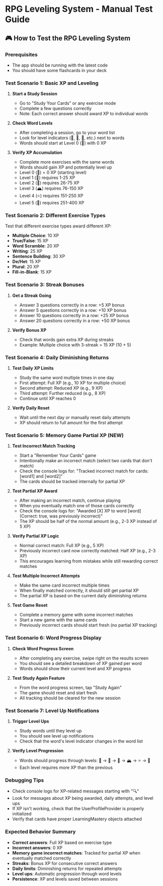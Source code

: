 # RPG Leveling System - Manual Test Guide

## 🎮 How to Test the RPG Leveling System

### **Prerequisites**
- The app should be running with the latest code
- You should have some flashcards in your deck

### **Test Scenario 1: Basic XP and Leveling**

1. **Start a Study Session**
   - Go to "Study Your Cards" or any exercise mode
   - Complete a few questions correctly
   - Note: Each correct answer should award XP to individual words

2. **Check Word Levels**
   - After completing a session, go to your word list
   - Look for level indicators (🌱, 🌿, 🌳, etc.) next to words
   - Words should start at Level 0 (🌱) with 0 XP

3. **Verify XP Accumulation**
   - Complete more exercises with the same words
   - Words should gain XP and potentially level up
   - Level 0 (🌱) = 0 XP (starting level)
   - Level 1 (🌿) requires 1-25 XP
   - Level 2 (🌳) requires 26-75 XP
   - Level 3 (🏔️) requires 76-150 XP
   - Level 4 (⭐) requires 151-250 XP
   - Level 5 (🌟) requires 251-400 XP

### **Test Scenario 2: Different Exercise Types**

Test that different exercise types award different XP:

- **Multiple Choice**: 10 XP
- **True/False**: 15 XP  
- **Word Scramble**: 20 XP
- **Writing**: 25 XP
- **Sentence Building**: 30 XP
- **De/Het**: 15 XP
- **Plural**: 20 XP
- **Fill-in-Blank**: 15 XP

### **Test Scenario 3: Streak Bonuses**

1. **Get a Streak Going**
   - Answer 3 questions correctly in a row: +5 XP bonus
   - Answer 5 questions correctly in a row: +10 XP bonus
   - Answer 10 questions correctly in a row: +25 XP bonus
   - Answer 20 questions correctly in a row: +50 XP bonus

2. **Verify Bonus XP**
   - Check that words gain extra XP during streaks
   - Example: Multiple choice with 3-streak = 15 XP (10 + 5)

### **Test Scenario 4: Daily Diminishing Returns**

1. **Test Daily XP Limits**
   - Study the same word multiple times in one day
   - First attempt: Full XP (e.g., 10 XP for multiple choice)
   - Second attempt: Reduced XP (e.g., 9 XP)
   - Third attempt: Further reduced (e.g., 8 XP)
   - Continue until XP reaches 0

2. **Verify Daily Reset**
   - Wait until the next day or manually reset daily attempts
   - XP should return to full amount for the first attempt

### **Test Scenario 5: Memory Game Partial XP (NEW)**

1. **Test Incorrect Match Tracking**
   - Start a "Remember Your Cards" game
   - Intentionally make an incorrect match (select two cards that don't match)
   - Check the console logs for: "Tracked incorrect match for cards: [word1] and [word2]"
   - The cards should be tracked internally for partial XP

2. **Test Partial XP Award**
   - After making an incorrect match, continue playing
   - When you eventually match one of those cards correctly
   - Check the console logs for: "Awarded [X] XP to word [word] (Correct: true, was previously incorrect)"
   - The XP should be half of the normal amount (e.g., 2-3 XP instead of 5 XP)

3. **Verify Partial XP Logic**
   - Normal correct match: Full XP (e.g., 5 XP)
   - Previously incorrect card now correctly matched: Half XP (e.g., 2-3 XP)
   - This encourages learning from mistakes while still rewarding correct matches

4. **Test Multiple Incorrect Attempts**
   - Make the same card incorrect multiple times
   - When finally matched correctly, it should still get partial XP
   - The partial XP is based on the current daily diminishing returns

5. **Test Game Reset**
   - Complete a memory game with some incorrect matches
   - Start a new game with the same cards
   - Previously incorrect cards should start fresh (no partial XP tracking)

### **Test Scenario 6: Word Progress Display**

1. **Check Word Progress Screen**
   - After completing any exercise, swipe right on the results screen
   - You should see a detailed breakdown of XP gained per word
   - Words should show their current level and XP progress

2. **Test Study Again Feature**
   - From the word progress screen, tap "Study Again"
   - The game should reset and start fresh
   - All tracking should be cleared for the new session

### **Test Scenario 7: Level Up Notifications**

1. **Trigger Level Ups**
   - Study words until they level up
   - You should see level up notifications
   - Check that the word's level indicator changes in the word list

2. **Verify Level Progression**
   - Words should progress through levels: 🌱 → 🌿 → 🌳 → 🏔️ → ⭐ → 🌟
   - Each level requires more XP than the previous

### **Debugging Tips**

- Check console logs for XP-related messages starting with "🔍"
- Look for messages about XP being awarded, daily attempts, and level ups
- If XP isn't working, check that the UserProfileProvider is properly initialized
- Verify that cards have proper LearningMastery objects attached

### **Expected Behavior Summary**

- **Correct answers**: Full XP based on exercise type
- **Incorrect answers**: 0 XP
- **Memory game incorrect matches**: Tracked for partial XP when eventually matched correctly
- **Streaks**: Bonus XP for consecutive correct answers
- **Daily limits**: Diminishing returns for repeated attempts
- **Level ups**: Automatic progression through word levels
- **Persistence**: XP and levels saved between sessions
